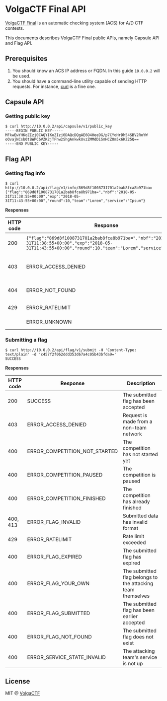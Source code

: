 # VolgaCTF Final API

[VolgaCTF Final](https://github.com/VolgaCTF/volgactf-final) is an automatic checking system (ACS) for A/D CTF contests.

This documents describes VolgaCTF Final public APIs, namely Capsule API and Flag API.

## Prerequisites
1. You should know an ACS IP address or FQDN. In this guide `10.0.0.2` will be used.
2. You should have a command-line utility capable of sending HTTP requests. For instance, [curl](http://curl.haxx.se) is a fine one.

## Capsule API
### Getting public key
```
$ curl http://10.0.0.2/api/capsule/v1/public_key
-----BEGIN PUBLIC KEY-----
MFkwEwYHKoZIzj0CAQYIKoZIzj0DAQcDQgAE6O4HeeDG/p7CYoHrDh54SBV2RoYW
oOvajNCsb0tBWPC6VZK2jTFhwzShgAnkwkUvzZMMdDiSmHCZOm5x6KZ25Q==
-----END PUBLIC KEY-----
```

## Flag API
### Getting flag info

```
$ curl http://10.0.0.2/api/flag/v1/info/869d8f1008731701a2bab8fca8b971ba=
{"flag":"869d8f1008731701a2bab8fca8b971ba=","nbf":"2018-05-31T11:38:55+00:00","exp":"2018-05-31T11:43:55+00:00","round":10,"team":"Lorem","service":"Ipsum"}
```

**Responses**

| HTTP code | Response | Description |
|-----------|----------|-------------|
| 200 | `{"flag":"869d8f1008731701a2bab8fca8b971ba=","nbf":"2018-05-31T11:38:55+00:00","exp":"2018-05-31T11:43:55+00:00","round":10,"team":"Lorem","service":"Ipsum"}` | JSON with flag metadata |
| 403 | ERROR_ACCESS_DENIED | Request is made from a non-team network |
| 404 | ERROR_NOT_FOUND | The flag does not exist |
| 429 | ERROR_RATELIMIT | Rate limit exceeded |
| | ERROR_UNKNOWN | General error |

### Submitting a flag
```
$ curl http://10.0.0.2/api/flag/v1/submit -H 'Content-Type: text/plain' -d 'c457f2f062ddd353d67a4c05b43bfda9='
SUCCESS
```

**Responses**

| HTTP code | Response | Description |
|-----------|----------|-------------|
| 200 | SUCCESS | The submitted flag has been accepted |
| 403 | ERROR_ACCESS_DENIED | Request is made from a non-team network |
| 400 | ERROR_COMPETITION_NOT_STARTED | The competition has not started yet |
| 400 | ERROR_COMPETITION_PAUSED | The competition is paused |
| 400 | ERROR_COMPETITION_FINISHED | The competition has already finished |
| 400, 413 | ERROR_FLAG_INVALID | Submitted data has invalid format |
| 429 | ERROR_RATELIMIT | Rate limit exceeded |
| 400 | ERROR_FLAG_EXPIRED | The submitted flag has expired |
| 400 | ERROR_FLAG_YOUR_OWN | The submitted flag belongs to the attacking team themselves |
| 400 | ERROR_FLAG_SUBMITTED | The submitted flag has been earlier accepted |
| 400 | ERROR_FLAG_NOT_FOUND | The submitted flag does not exist |
| 400 | ERROR_SERVICE_STATE_INVALID | The attacking team's service is not up |

## License
MIT @ [VolgaCTF](https://github.com/VolgaCTF)
